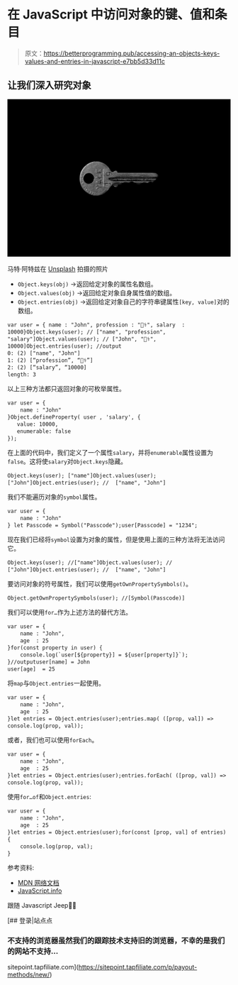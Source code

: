 # 在 JavaScript 中访问对象的键、值和条目

> 原文：<https://betterprogramming.pub/accessing-an-objects-keys-values-and-entries-in-javascript-e7bb5d33d11c>

## 让我们深入研究对象

![](img/52e9fbc5c071ebf873de2c879227f51b.png)

马特·阿特兹在 [Unsplash](https://unsplash.com/s/photos/object?utm_source=unsplash&utm_medium=referral&utm_content=creditCopyText) 拍摄的照片

*   `Object.keys(obj)` →返回给定对象的属性名数组。
*   `Object.values(obj)` →返回给定对象自身属性值的数组。
*   `Object.entries(obj)` →返回给定对象自己的字符串键属性`[key, value]`对的数组。

```
var user = { name : "John", profession : "👨‍⚕️", salary  : 10000}Object.keys(user); // ["name", "profession", "salary"]Object.values(user); // ["John", "👨‍⚕️", 10000]Object.entries(user); //output
0: (2) ["name", "John"]
1: (2) [“profession”, “👨‍⚕️”]
2: (2) [“salary”, “10000]
length: 3
```

以上三种方法都只返回对象的可枚举属性。

```
var user = {
    name : "John"
}Object.defineProperty( user , 'salary', {
   value: 10000,
   enumerable: false
});
```

在上面的代码中，我们定义了一个属性`salary`，并将`enumerable`属性设置为`false`。这将使`salary`对`Object.keys`隐藏。

```
Object.keys(user); ["name"]Object.values(user); ["John"]Object.entries(user); //  ["name", "John"]
```

我们不能遍历对象的`symbol`属性。

```
var user = {
    name : "John"
} let Passcode = Symbol("Passcode");user[Passcode] = "1234";
```

现在我们已经将`symbol`设置为对象的属性，但是使用上面的三种方法将无法访问它。

```
Object.keys(user); //["name"]Object.values(user); // ["John"]Object.entries(user); //  ["name", "John"]
```

要访问对象的符号属性，我们可以使用`getOwnPropertySymbols()`。

```
Object.getOwnPropertySymbols(user); //[Symbol(Passcode)]
```

我们可以使用`for…`作为上述方法的替代方法。

```
var user = {
    name : "John",
    age  : 25
}for(const property in user) {
    console.log(`user[${property}] = ${user[property]}`);
}//outputuser[name] = John
user[age]  = 25
```

将`map`与`Object.entries`一起使用。

```
var user = {
    name : "John",
    age  : 25
}let entries = Object.entries(user);entries.map( ([prop, val]) => console.log(prop, val));
```

或者，我们也可以使用`forEach`。

```
var user = {
    name : "John",
    age  : 25
}let entries = Object.entries(user);entries.forEach( ([prop, val]) => console.log(prop, val));
```

使用`for…of`和`Object.entries`:

```
var user = {
    name : "John",
    age  : 25
}let entries = Object.entries(user);for(const [prop, val] of entries) {
    console.log(prop, val);
}
```

参考资料:

*   [MDN 网络文档](https://developer.mozilla.org/en-US/docs/Web/JavaScript/Reference/Global_Objects/Object/getOwnPropertySymbols)
*   [JavaScript.info](https://javascript.info/keys-values-entries)

跟随 Javascript Jeep🚙💨

[](https://sitepoint.tapfiliate.com/p/payout-methods/new/) [## 登录|站点点

### 不支持的浏览器虽然我们的跟踪技术支持旧的浏览器，不幸的是我们的网站不支持…

sitepoint.tapfiliate.com](https://sitepoint.tapfiliate.com/p/payout-methods/new/)